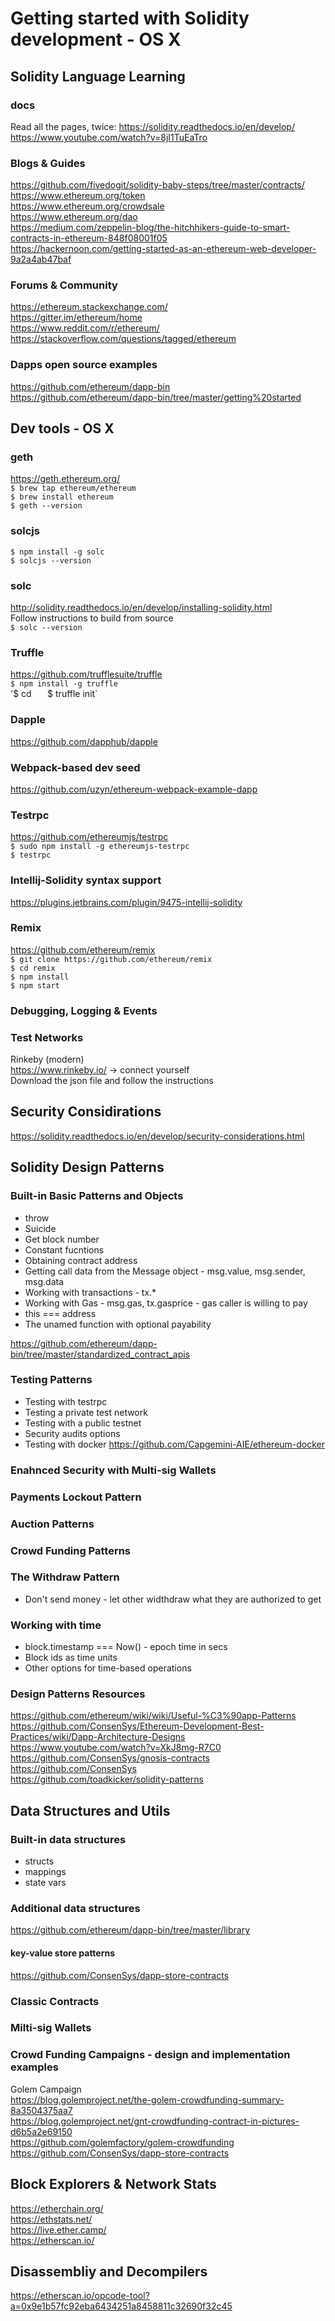 # Getting started with Solidity development - OS X

## Solidity Language Learning

### docs
Read all the pages, twice: https://solidity.readthedocs.io/en/develop/  
https://www.youtube.com/watch?v=8jI1TuEaTro  

### Blogs & Guides
https://github.com/fivedogit/solidity-baby-steps/tree/master/contracts/  
https://www.ethereum.org/token    
https://www.ethereum.org/crowdsale  
https://www.ethereum.org/dao  
https://medium.com/zeppelin-blog/the-hitchhikers-guide-to-smart-contracts-in-ethereum-848f08001f05  
https://hackernoon.com/getting-started-as-an-ethereum-web-developer-9a2a4ab47baf  

### Forums & Community
https://ethereum.stackexchange.com/  
https://gitter.im/ethereum/home  
https://www.reddit.com/r/ethereum/  
https://stackoverflow.com/questions/tagged/ethereum  

### Dapps open source examples
https://github.com/ethereum/dapp-bin  
https://github.com/ethereum/dapp-bin/tree/master/getting%20started  

## Dev tools - OS X

### geth
https://geth.ethereum.org/  
`$ brew tap ethereum/ethereum`  
`$ brew install ethereum`  
`$ geth --version`  

### solcjs
`$ npm install -g solc`  
`$ solcjs --version`  

### solc
http://solidity.readthedocs.io/en/develop/installing-solidity.html  
Follow instructions to build from source  
`$ solc --version`  

### Truffle
https://github.com/trufflesuite/truffle  
`$ npm install -g truffle`  
'$ cd <new-project-folder>`  
`$ truffle init`  

### Dapple
https://github.com/dapphub/dapple   

### Webpack-based dev seed
https://github.com/uzyn/ethereum-webpack-example-dapp  

### Testrpc
https://github.com/ethereumjs/testrpc  
`$ sudo npm install -g ethereumjs-testrpc`  
`$ testrpc`  

### Intellij-Solidity syntax support
https://plugins.jetbrains.com/plugin/9475-intellij-solidity  

### Remix
https://github.com/ethereum/remix  
`$ git clone https://github.com/ethereum/remix`  
`$ cd remix`  
`$ npm install`  
`$ npm start`  

### Debugging, Logging & Events

### Test Networks

Rinkeby (modern)  
https://www.rinkeby.io/  -> connect yourself  
Download the json file and follow the instructions  

## Security Considirations

https://solidity.readthedocs.io/en/develop/security-considerations.html


## Solidity Design Patterns

### Built-in Basic Patterns and Objects
* throw
* Suicide
* Get block number
* Constant fucntions
* Obtaining contract address
* Getting call data from the Message object - msg.value, msg.sender, msg.data
* Working with transactions - tx.*  
* Working with Gas - msg.gas,  tx.gasprice - gas caller is willing to pay  
* this === address
* The unamed function with optional payability


https://github.com/ethereum/dapp-bin/tree/master/standardized_contract_apis  

### Testing Patterns
* Testing with testrpc
* Testing a private test network
* Testing with a public testnet
* Security audits options
* Testing with docker
https://github.com/Capgemini-AIE/ethereum-docker  

### Enahnced Security with Multi-sig Wallets

### Payments Lockout Pattern

### Auction Patterns

### Crowd Funding Patterns

### The Withdraw Pattern
* Don't send money - let other widthdraw what they are authorized to get

### Working with time
* block.timestamp === Now() - epoch time in secs  
* Block ids as time units
* Other options for time-based operations

### Design Patterns Resources
https://github.com/ethereum/wiki/wiki/Useful-%C3%90app-Patterns  
https://github.com/ConsenSys/Ethereum-Development-Best-Practices/wiki/Dapp-Architecture-Designs  
https://www.youtube.com/watch?v=XkJ8mg-R7C0  
https://github.com/ConsenSys/gnosis-contracts  
https://github.com/ConsenSys  
https://github.com/toadkicker/solidity-patterns  

## Data Structures and Utils

### Built-in data structures
* structs
* mappings
* state vars

### Additional data structures
https://github.com/ethereum/dapp-bin/tree/master/library  

#### key-value store patterns
https://github.com/ConsenSys/dapp-store-contracts  

### Classic Contracts

### Milti-sig Wallets

### Crowd Funding Campaigns - design and implementation examples
Golem Campaign    
https://blog.golemproject.net/the-golem-crowdfunding-summary-8a3504375aa7  
https://blog.golemproject.net/gnt-crowdfunding-contract-in-pictures-d6b5a2e69150  
https://github.com/golemfactory/golem-crowdfunding  
https://github.com/ConsenSys/dapp-store-contracts  

## Block Explorers & Network Stats
https://etherchain.org/  
https://ethstats.net/  
https://live.ether.camp/  
https://etherscan.io/  

## Disassembliy and Decompilers
https://etherscan.io/opcode-tool?a=0x9e1b57fc92eba6434251a8458811c32690f32c45  







